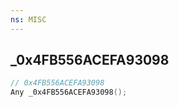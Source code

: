 ```yaml
---
ns: MISC
---
```

## _0x4FB556ACEFA93098

```c
// 0x4FB556ACEFA93098
Any _0x4FB556ACEFA93098();
```

